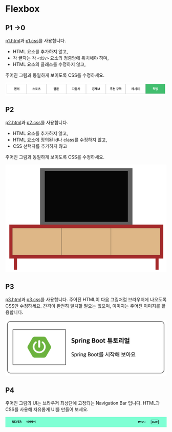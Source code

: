 # Flexbox
## P1 ->0

[p1.html](p1.html)과 [p1.css](p1.css)를 사용합니다.
- HTML 요소를 추가하지 않고,
- 각 글자는 각 `<div>` 요소의 정중앙에 위치해야 하며,
- HTML 요소의 클래스를 수정하지 않고,
  
주어진 그림과 동일하게 보이도록 CSS를 수정하세요.

![p1.png](p1.png)

## P2

[p2.html](p2.html)과 [p2.css](p2.css)를 사용합니다.
- HTML 요소를 추가하지 않고,
- HTML 요소에 정의된 id나 class를 수정하지 않고,
- CSS 선택자를 추가하지 않고

주어진 그림과 동일하게 보이도록 CSS를 수정하세요.

![p2.png](p2.png)

## P3

[p3.html](p3.html)과 [p3.css](p3.css)를 사용합니다.
주어진 HTML이 다음 그림처럼 브라우저에 나오도록 CSS만 수정하세요.
간격이 완전히 일치할 필요는 없으며, 이미지는 주어진 이미지를 활용합니다.

![p3.png](p3.png)

## P4

주어진 그림의 UI는 브라우저 최상단에 고정되는 Navigation Bar 입니다.
HTML과 CSS를 사용해 자유롭게 UI를 만들어 보세요.

![p4.png](p4.png)

